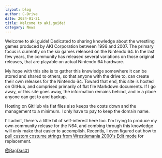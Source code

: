 ```yaml
---
layout: blog
author: C-Drive
date: 2024-01-21
title: Welcome to aki.guide!
category: News
---
```


Welcome to aki.guide! Dedicated to sharing knowledge about the wrestling games produced by AKI Corporation between 1996 and 2007. The primary focus is currently on the six games released on the Nintendo 64. In the last few years, the community has released several variations on those original releases, that are playable on actual Nintendo 64 hardware.

My hope with this site is to gather this knowledge somewhere it can be stored and shared to others, so that anyone with the drive to, can create their own releases for the Nintendo 64. Toward that end, this site is hosted on GitHub, and comprised primarily of flat file Markdown documents. If I go away, or this site goes away, the information remains behind, and in a place anyone can get to and backup.

Hosting on GitHub via flat files also keeps the costs down and the management to a minimum. I only have to pay to keep the domain name.

I'll admit, there's a little bit of self-interest here too. I'm trying to produce my own community release for the N64, and combing through this knowledge will only make that easier to accomplish. Recently, I even figured out how to [pull custom costume strings from Wrestlemania 2000's Edit mode](../../posts/custom-costume-memory-addresses-wm2k/) for replacement.

[@RagDas01](https://www.youtube.com/@RagDas01)
